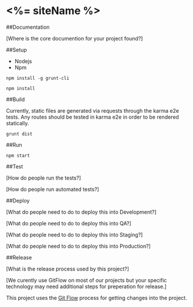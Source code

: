 # <%= siteName %>

##Documentation

[Where is the core documention for your project found?]

##Setup

* Nodejs
* Npm

```
npm install -g grunt-cli
```

```
npm install
```

##Build

Currently, static files are generated via requests through the karma e2e tests. Any routes should be tested in karma e2e in order to be rendered statically.

```
grunt dist
```

##Run

```
npm start
```

##Test

[How do people run the tests?]

[How do people run automated tests?]

##Deploy

[What do people need to do to deploy this into Development?]

[What do people need to do to deploy this into QA?]

[What do people need to do to deploy this into Staging?]

[What do people need to do to deploy this into Production?]


##Release

[What is the release process used by this project?]

[We curently use GitFlow on most of our projects but your specific technology may need additional steps for preperation for release.]

This project uses the [Git Flow](https://confluence.meltdev.com/display/DEV/Git+Flow) process for getting changes into the project.
